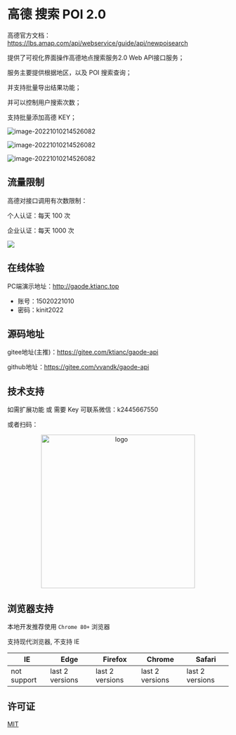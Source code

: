# 高德 搜索 POI 2.0

高德官方文档：https://lbs.amap.com/api/webservice/guide/api/newpoisearch



提供了可视化界面操作高德地点搜索服务2.0 Web API接口服务；

服务主要提供根据地区，以及 POI 搜索查询；

并支持批量导出结果功能；

并可以控制用户搜索次数；

支持批量添加高德 KEY；



![image-20221010214526082](https://k-typora.oss-cn-beijing.aliyuncs.com/kinit/1693101779715.jpg)

![image-20221010214526082](https://k-typora.oss-cn-beijing.aliyuncs.com/kinit/1693101702376.jpg)

![image-20221010214526082](https://k-typora.oss-cn-beijing.aliyuncs.com/kinit/1693101686246.jpg)



## **流量限制**

高德对接口调用有次数限制：

个人认证：每天 100 次

企业认证：每天 1000 次

![](https://k-typora.oss-cn-beijing.aliyuncs.com/kinit/1693102010577.jpg)

## 在线体验

PC端演示地址：http://gaode.ktianc.top

- 账号：15020221010
- 密码：kinit2022

## 源码地址

gitee地址(主推)：https://gitee.com/ktianc/gaode-api

github地址：https://gitee.com/vvandk/gaode-api

## 技术支持

如需扩展功能 或 需要 Key 可联系微信：k2445667550

或者扫码：

<div align="center">
    <p align="center">
        <img src="https://k-typora.oss-cn-beijing.aliyuncs.com/kinit/abe55760bbfe4f378d8d71ba39bca9b.jpg" height="350" alt="logo"/>
    </p>
</div>

## 浏览器支持

本地开发推荐使用 `Chrome 80+` 浏览器

支持现代浏览器, 不支持 IE

| IE          | Edge            | Firefox         | Chrome          | Safari          |
| ----------- | --------------- | --------------- | --------------- | --------------- |
| not support | last 2 versions | last 2 versions | last 2 versions | last 2 versions |

## 许可证

[MIT](https://gitee.com/kailong110120130/vue-element-plus-admin/blob/master/LICENSE)